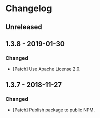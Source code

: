 # Changelog

## Unreleased

## 1.3.8 - 2019-01-30

### Changed

-   [Patch] Use Apache License 2.0.

## 1.3.7 - 2018-11-27

### Changed

-   [Patch] Publish package to public NPM.
